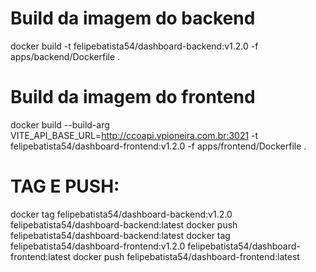 # Build da imagem do backend

docker build -t felipebatista54/dashboard-backend:v1.2.0 -f apps/backend/Dockerfile .

# Build da imagem do frontend

docker build --build-arg VITE_API_BASE_URL=http://ccoapi.vpioneira.com.br:3021 -t felipebatista54/dashboard-frontend:v1.2.0 -f apps/frontend/Dockerfile .

# TAG E PUSH:

docker tag felipebatista54/dashboard-backend:v1.2.0 felipebatista54/dashboard-backend:latest
docker push felipebatista54/dashboard-backend:latest
docker tag felipebatista54/dashboard-frontend:v1.2.0 felipebatista54/dashboard-frontend:latest
docker push felipebatista54/dashboard-frontend:latest
